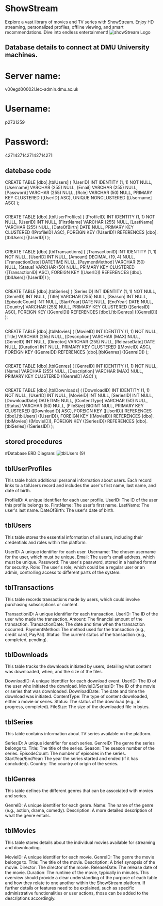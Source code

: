 # ShowStream
Explore a vast library of movies and TV series with ShowStream. Enjoy HD streaming, personalized profiles, offline viewing, and smart recommendations. Dive into endless entertainment!
![showStream Logo](https://github.com/madadiuk/ShowStream/assets/24778272/a44756b8-331d-4a28-a643-c02e6ef6b327)

## Database details to connect at DMU University machines.
# Server name:
v00egd00002l.lec-admin.dmu.ac.uk
# Username:
p2731259
# Password:
42714271427142714271


## datebase code
CREATE TABLE [dbo].[tblUsers] (
    [UserID]   INT           IDENTITY (1, 1) NOT NULL,
    [Username] VARCHAR (255) NULL,
    [Email]    VARCHAR (255) NULL,
    [Password] VARCHAR (255) NULL,
    [Role]     VARCHAR (50)  NULL,
    PRIMARY KEY CLUSTERED ([UserID] ASC),
    UNIQUE NONCLUSTERED ([Username] ASC)
);

##
CREATE TABLE [dbo].[tblUserProfiles] (
    [ProfileID]   INT           IDENTITY (1, 1) NOT NULL,
    [UserID]      INT           NULL,
    [FirstName]   VARCHAR (255) NULL,
    [LastName]    VARCHAR (255) NULL,
    [DateOfBirth] DATE          NULL,
    PRIMARY KEY CLUSTERED ([ProfileID] ASC),
    FOREIGN KEY ([UserID]) REFERENCES [dbo].[tblUsers] ([UserID])
);

##
CREATE TABLE [dbo].[tblTransactions] (
    [TransactionID]   INT             IDENTITY (1, 1) NOT NULL,
    [UserID]          INT             NULL,
    [Amount]          DECIMAL (19, 4) NULL,
    [TransactionDate] DATETIME        NULL,
    [PaymentMethod]   VARCHAR (50)    NULL,
    [Status]          VARCHAR (50)    NULL,
    PRIMARY KEY CLUSTERED ([TransactionID] ASC),
    FOREIGN KEY ([UserID]) REFERENCES [dbo].[tblUsers] ([UserID])
);
##
CREATE TABLE [dbo].[tblSeries] (
    [SeriesID]     INT           IDENTITY (1, 1) NOT NULL,
    [GenreID]      INT           NULL,
    [Title]        VARCHAR (255) NULL,
    [Season]       INT           NULL,
    [EpisodeCount] INT           NULL,
    [StartYear]    DATE          NULL,
    [EndYear]      DATE          NULL,
    [Country]      VARCHAR (255) NULL,
    PRIMARY KEY CLUSTERED ([SeriesID] ASC),
    FOREIGN KEY ([GenreID]) REFERENCES [dbo].[tblGenres] ([GenreID])
);
##
CREATE TABLE [dbo].[tblMovies] (
    [MovieID]     INT           IDENTITY (1, 1) NOT NULL,
    [Title]       VARCHAR (255) NULL,
    [Description] VARCHAR (MAX) NULL,
    [GenreID]     INT           NULL,
    [Director]    VARCHAR (255) NULL,
    [ReleaseDate] DATE          NULL,
    [Duration]    INT           NULL,
    PRIMARY KEY CLUSTERED ([MovieID] ASC),
    FOREIGN KEY ([GenreID]) REFERENCES [dbo].[tblGenres] ([GenreID])
);
##
CREATE TABLE [dbo].[tblGenres] (
    [GenreID]     INT           IDENTITY (1, 1) NOT NULL,
    [Name]        VARCHAR (255) NULL,
    [Description] VARCHAR (MAX) NULL,
    PRIMARY KEY CLUSTERED ([GenreID] ASC)
);
##
CREATE TABLE [dbo].[tblDownloads] (
    [DownloadID]   INT          IDENTITY (1, 1) NOT NULL,
    [UserID]       INT          NULL,
    [MovieID]      INT          NULL,
    [SeriesID]     INT          NULL,
    [DownloadDate] DATETIME     NULL,
    [ContentType]  VARCHAR (50) NULL,
    [Status]       VARCHAR (50) NULL,
    [FileSize]     BIGINT       NULL,
    PRIMARY KEY CLUSTERED ([DownloadID] ASC),
    FOREIGN KEY ([UserID]) REFERENCES [dbo].[tblUsers] ([UserID]),
    FOREIGN KEY ([MovieID]) REFERENCES [dbo].[tblMovies] ([MovieID]),
    FOREIGN KEY ([SeriesID]) REFERENCES [dbo].[tblSeries] ([SeriesID])
);

## stored procedures


#Database ERD Diagram:
![tblUsers (9)](https://github.com/madadiuk/ShowStream/assets/24778272/1b9e590f-df72-4acd-b2cb-bd2225a112a2)

## tblUserProfiles
This table holds additional personal information about users. Each record links to a tblUsers record and includes the user's first name, last name, and date of birth.

ProfileID: A unique identifier for each user profile.
UserID: The ID of the user this profile belongs to.
FirstName: The user's first name.
LastName: The user's last name.
DateOfBirth: The user's date of birth.

## tblUsers
This table stores the essential information of all users, including their credentials and roles within the platform.

UserID: A unique identifier for each user.
Username: The chosen username for the user, which must be unique.
Email: The user's email address, which must be unique.
Password: The user's password, stored in a hashed format for security.
Role: The user's role, which could be a regular user or an admin, controlling access to different parts of the system.

## tblTransactions
This table records transactions made by users, which could involve purchasing subscriptions or content.

TransactionID: A unique identifier for each transaction.
UserID: The ID of the user who made the transaction.
Amount: The financial amount of the transaction.
TransactionDate: The date and time when the transaction occurred.
PaymentMethod: The method used for the transaction (e.g., credit card, PayPal).
Status: The current status of the transaction (e.g., completed, pending).

## tblDownloads
This table tracks the downloads initiated by users, detailing what content was downloaded, when, and the size of the files.

DownloadID: A unique identifier for each download event.
UserID: The ID of the user who initiated the download.
MovieID/SeriesID: The ID of the movie or series that was downloaded.
DownloadDate: The date and time the download was initiated.
ContentType: The type of content downloaded, either a movie or series.
Status: The status of the download (e.g., in progress, completed).
FileSize: The size of the downloaded file in bytes.

## tblSeries
This table contains information about TV series available on the platform.

SeriesID: A unique identifier for each series.
GenreID: The genre the series belongs to.
Title: The title of the series.
Season: The season number of the series.
EpisodeCount: The number of episodes in the series.
StartYear/EndYear: The year the series started and ended (if it has concluded).
Country: The country of origin of the series.

## tblGenres
This table defines the different genres that can be associated with movies and series.

GenreID: A unique identifier for each genre.
Name: The name of the genre (e.g., action, drama, comedy).
Description: A more detailed description of what the genre entails.

## tblMovies
This table stores details about the individual movies available for streaming and downloading.

MovieID: A unique identifier for each movie.
GenreID: The genre the movie belongs to.
Title: The title of the movie.
Description: A brief synopsis of the movie.
Director: The director of the movie.
ReleaseDate: The release date of the movie.
Duration: The runtime of the movie, typically in minutes.
This overview should provide a clear understanding of the purpose of each table and how they relate to one another within the ShowStream platform. If further details or features need to be explained, such as specific administrative functionalities or user actions, those can be added to the descriptions accordingly.
